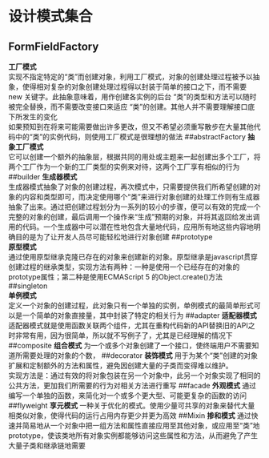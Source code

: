 # 设计模式集合
## FormFieldFactory
  **工厂模式**  
      实现不指定特定的“类”而创建对象，利用工厂模式，对象的创建处理过程被予以抽象，使得相对复杂的对象创建处理过程得以封装于简单的接口之下，而不需要 new 关键字。此抽象意味着，用作创建各实例的后台 “类”的类型和方法可以随时被完全替换，而不需要改变接口来适应 “类”的创建。其他人并不需要理解接口底下所发生的变化  
      如果预知到在将来可能需要做出许多更改，但又不希望必须重写散步在大量其他代码中的“类”的实例代码，则使用工厂模式是很理想的做法
##abstractFactory
  **抽象工厂模式**  
  它可以创建一个额外的抽象层，根据共同的用处或主题来一起创建出多个工厂，将两个工厂作为一个新的工厂类型的实例来对待，这两个工厂享有相似的行为  
##builder
**生成器模式**  
  生成器模式抽象了对象的创建过程，再次模式中，只需要提供我们所希望创建的对象的内容和类型即可，而决定使用哪个“类”来进行对象创建的处理工作则有生成器抽象了出来。通过把创建过程划分为一系列的较小的步骤，便可以有效的完成一个完整的对象的创建，最后调用一个操作来“生成”预期的对象，并将其返回给发出调用的代码。一个生成器中可以潜在性地包含大量地代码，应用所有地这些内容地明确目的是为了让开发人员尽可能轻松地进行对象创建
##prototype  
  **原型模式**  
  通过使用原型继承克隆已存在的对象来创建新的对象。原型继承是javascript贯穿创建过程的继承类型，实现方法有两种：一种是使用一个已经存在的对象的prototype属性；第二种是使用ECMAScript 5 的Object.create()方法
##singleton  
  **单例模式**  
  定义一个对象的创建过程，此对象只有一个单独的实例，单例模式的最简单形式可以是一个简单的对象直接量，其中封装了特定的相关行为
##adapter
  **适配器模式**  
  适配器模式就是使用函数关联两个组件，尤其在重构代码新的API替换旧的API之时非常有用，因为很简单，所以就不写例子了，尤其是已经理解的情况下
##composite
  **组合模式**
  为一个或多个对象创建了一个接口，使终端用户不需要知道所需要处理的对象的个数，
##decorator
  **装饰模式**
  用于为某个“类”创建的对象扩展和定制额外的方法和属性，避免因创建大量的子类而变得难以维护。  
  实现方法是：通过有效的将对象包装在另一个对象中，此另一个对象实现了相同的公共方法，更加我们所需要的行为对相关方法进行重写
##facade
  **外观模式**
  通过编写一个单独的函数，来简化对一个或多个更大型、可能更复杂的函数的访问
##flyweight
  **享元模式**
  一种关于优化的模式。使用少量可共享的对象来替代大量相类似对象，使得代码的运行占用内存更少并更为高效
##Mixin
  **掺和模式**
  通过快速并简易地从一个对象中把一组方法和属性直接应用至其他对象，或应用至“类”地prototype，使该类地所有对象实例都能够访问这些属性和方法，从而避免了产生大量子类和继承链地需要
